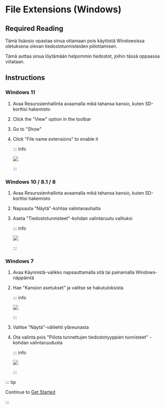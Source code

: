 # File Extensions (Windows)

## Required Reading

Tämä lisäosio opastaa sinua ottamaan pois käytöstä Windowsissa oletuksena olevan tiedostotunnisteiden piilottamisen.

Tämä auttaa sinua löytämään helpommin tiedostot, joihin tässä oppaassa viitataan.

## Instructions

### Windows 11

1. Avaa Resurssienhallinta avaamalla mikä tahansa kansio, kuten SD-korttisi hakemisto
2. Click the "View" option in the toolbar
3. Go to "Show"
4. Click "File name extensions" to enable it

    ::: info

    ![](/images/screenshots/windows-11-file-extensions.png)

    :::

### Windows 10 / 8.1 / 8

1. Avaa Resurssienhallinta avaamalla mikä tahansa kansio, kuten SD-korttisi hakemisto
2. Napsauta "Näytä"-kohtaa valintanauhalta
3. Aseta "Tiedostotunnisteet"-kohdan valintaruutu valituksi

    ::: info

    ![](/images/screenshots/windows-10-file-extensions.png)

    :::

### Windows 7

1. Avaa Käynnistä-valikko napsauttamalla sitä tai painamalla Windows-näppäintä

2. Hae "Kansion asetukset" ja valitse se hakutuloksista

    ::: info

    ![](/images/screenshots/windows-7-folder-options-start-menu.png)

    :::

3. Valitse "Näytä"-välilehti yläreunasta

4. Ota valinta pois "Piilota tunnettujen tiedostotyyppien tunnisteet" -kohdan valintaruudusta

    ::: info

    ![](/images/screenshots/windows-7-folder-options.png)

    :::

::: tip

Continue to [Get Started](get-started)

:::

